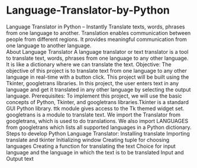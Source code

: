 # Language-Translator-by-Python
Language Translator in Python – Instantly Translate texts, words, phrases from one language to another.  Translation enables communication between people from different regions. It provides meaningful communication from one language to another language.  
About Language Translator 
A language translator or text translator is a tool to translate text, words, phrases from one language to any other language. It is like a dictionary where we can translate the text.
Objective:
The objective of this project is to translate text from one language to any other language in real-time with a button click. This project will be built using the Tkinter, googletrans libraries.
In this project, the user enters text in any language and get it translated in any other language by selecting the output language.
Prerequisites:
To implement this project, we will use the basic concepts of Python, Tkinter, and googletrans libraries.Tkinter is a standard GUI Python library. ttk module gives access to the Tk themed widget set.
googletrans is a module to translate text. We import the Translator from googletrans, which is used to do translations. We also import LANGUAGES from googletrans which lists all supported languages in a Python dictionary.
Steps to develop Python Language Translator:
  Installing translate
  Importing translate and tkinter
  Initializing window
  Creating tuple for choosing languages
  Creating a function for translating the text
  Choice for input language and the language in which the text is to be translated
  Input and Output text
